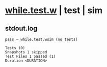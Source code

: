 # [while.test.w](../../../../../tests/valid/while.test.w) | test | sim

## stdout.log
```log
pass ─ while.test.wsim (no tests)

Tests (0)
Snapshots 1 skipped
Test Files 1 passed (1)
Duration <DURATION>
```

